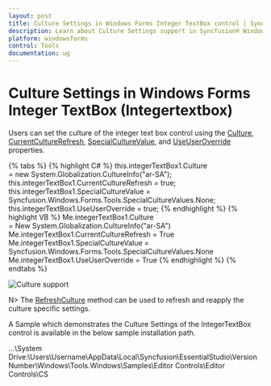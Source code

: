 ```yaml
---
layout: post
title: Culture Settings in Windows Forms Integer TextBox control | Syncfusion®
description: Learn about Culture Settings support in Syncfusion® Windows Forms Integer TextBox (Integertextbox) control and more details.
platform: windowsforms
control: Tools
documentation: ug
---
```


# Culture Settings in Windows Forms Integer TextBox (Integertextbox)
Users can set the culture of the integer text box control using the [Culture](https://help.syncfusion.com/cr/windowsforms/Syncfusion.Windows.Forms.Tools.NumberTextBoxBase.html#Syncfusion_Windows_Forms_Tools_NumberTextBoxBase_Culture), [CurrentCultureRefresh](https://help.syncfusion.com/cr/windowsforms/Syncfusion.Windows.Forms.Tools.NumberTextBoxBase.html#Syncfusion_Windows_Forms_Tools_NumberTextBoxBase_CurrentCultureRefresh), [SpecialCultureValue](https://help.syncfusion.com/cr/windowsforms/Syncfusion.Windows.Forms.Tools.NumberTextBoxBase.html#Syncfusion_Windows_Forms_Tools_NumberTextBoxBase_SpecialCultureValue), and [UseUserOverride](https://help.syncfusion.com/cr/windowsforms/Syncfusion.Windows.Forms.Tools.NumberTextBoxBase.html#Syncfusion_Windows_Forms_Tools_NumberTextBoxBase_UseUserOverride) properties.

{% tabs %}
{% highlight C# %}
this.integerTextBox1.Culture = new System.Globalization.CultureInfo("ar-SA");
this.integerTextBox1.CurrentCultureRefresh = true;
this.integerTextBox1.SpecialCultureValue = Syncfusion.Windows.Forms.Tools.SpecialCultureValues.None;
this.integerTextBox1.UseUserOverride = true;
{% endhighlight %}
{% highlight VB %}
Me.integerTextBox1.Culture = New System.Globalization.CultureInfo("ar-SA")
Me.integerTextBox1.CurrentCultureRefresh = True
Me.integerTextBox1.SpecialCultureValue = Syncfusion.Windows.Forms.Tools.SpecialCultureValues.None
Me.integerTextBox1.UseUserOverride = True
{% endhighlight %}
{% endtabs %}

![Culture support](Overview_images/Overview_img445.png) 

N> The [RefreshCulture](https://help.syncfusion.com/cr/windowsforms/Syncfusion.Windows.Forms.Tools.NumberTextBoxBase.html#Syncfusion_Windows_Forms_Tools_NumberTextBoxBase_RefreshCulture) method can be used to refresh and reapply the culture specific settings.

A Sample which demonstrates the Culture Settings of the IntegerTextBox control is available in the below sample installation path.

…\System Drive:\Users\Username\AppData\Local\Syncfusion\EssentialStudio\Version Number\Windows\Tools.Windows\Samples\Editor Controls\Editor Controls\CS

